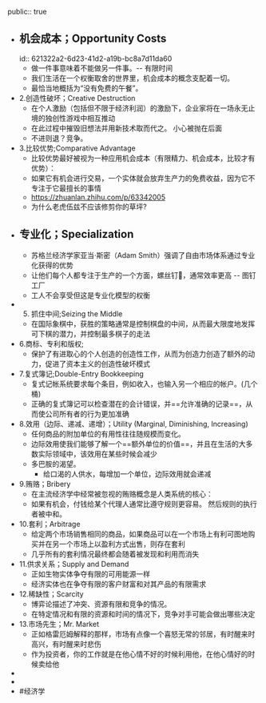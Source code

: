 public:: true

- ## 机会成本；Opportunity Costs
  id:: 621322a2-6d23-41d2-a19b-bc8a7d11da60
	- 做一件事意味着不能做另一件事。-- 有限时间
	- 我们生活在一个权衡取舍的世界里，机会成本的概念支配着一切。
	- 最恰当地概括为“没有免费的午餐”。
- 2.创造性破坏；Creative Destruction
	- 在个人激励（包括但不限于经济利润）的激励下，企业家将在一场永无止境的独创性游戏中相互推动
	- 在此过程中摧毁旧想法并用新技术取而代之。 小心被抛在后面
	- 不进则退？竞争。
- 3.比较优势;Comparative Advantage
	- 比较优势最好被视为一种应用机会成本（有限精力、机会成本，比较才有优势）：
	- 如果它有机会进行交易，一个实体就会放弃生产力的免费收益，因为它不专注于它最擅长的事情
	- https://zhuanlan.zhihu.com/p/63342005
	- 为什么老虎伍兹不应该修剪你的草坪?
- ## 专业化；Specialization
	- 苏格兰经济学家亚当·斯密（Adam Smith）强调了自由市场体系通过专业化获得的优势
	- 让他们每个人都专注于生产的一个方面，螺丝钉🔩，通常效率更高 -- 图钉工厂
	- 工人不会享受但这是专业化模型的权衡
- 5. 抓住中间;Seizing the Middle
	- 在国际象棋中，获胜的策略通常是控制棋盘的中间，从而最大限度地发挥可下棋的潜力，并控制最多棋子的走法
- 6.商标、专利和版权;
	- 保护了有进取心的个人创造的创造性工作，从而为创造力创造了额外的动力，促进了资本主义的创造性破坏模式
- 7.复式簿记;Double-Entry Bookkeeping
	- 复式记帐系统要求每个条目，例如收入，也输入另一个相应的帐户。(几个桶)
	- 正确的复式簿记可以检查潜在的会计错误，并==允许准确的记录==，从而使公司所有者的行为更加准确
- 8.效用（边际、递减、递增）；Utility (Marginal, Diminishing, Increasing)
	- 任何商品的附加单位的有用性往往随规模而变化。
	- 边际效用使我们能够了解一个==额外单位的价值==，并且在生活的大多数实际领域中，该效用在某些时候会减少
	- 多巴胺的渴望。
		- 给口渴的人供水，每增加一个单位，边际效用就会递减
- 9.贿赂；Bribery
	- 在主流经济学中经常被忽视的贿赂概念是人类系统的核心：
	- 如果有机会，付钱给某个代理人通常比遵守规则更容易。 然后规则的执行者被中和。
- 10.套利；Arbitrage
	- 给定两个市场销售相同的商品，如果商品可以在一个市场上有利可图地购买并在另一个市场上以盈利方式出售，则存在套利
	- 几乎所有的套利情况最终都会随着被发现和利用而消失
- 11.供求关系；Supply and Demand
	- 正如生物实体争夺有限的可用能源一样
	- 经济实体也在争夺有限的客户财富和对其产品的有限需求
- 12.稀缺性；Scarcity
	- 博弈论描述了冲突、资源有限和竞争的情况。
	- 在特定情况和有限的资源和时间的情况下，竞争对手可能会做出哪些决定
- 13.市场先生；Mr. Market
	- 正如格雷厄姆解释的那样，市场有点像一个喜怒无常的邻居，有时醒来时高兴，有时醒来时悲伤
	- 作为投资者，你的工作就是在他心情不好的时候利用他，在他心情好的时候卖给他
-
-
- #经济学